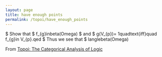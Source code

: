```yaml
---
layout: page
title: have enough points
permalink: /topoi/have_enough_points
---
```

$ Show that $ f_{g}inbeta(Omega) $ and $ g(V_{p})=  1quadtext{iff}quad f_{g}in V_{p}.qed $ Thus we see that $ langlebeta(Omega)


From [Topoi: The Categorical Analysis of Logic](https://mathgloss.github.io/MathGloss/topoi.html)